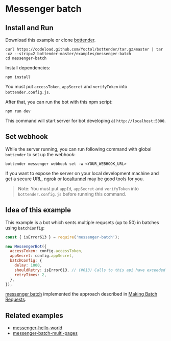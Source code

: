 # Messenger batch

## Install and Run

Download this example or clone [bottender](https://github.com/Yoctol/bottender).

```
curl https://codeload.github.com/Yoctol/bottender/tar.gz/master | tar -xz --strip=2 bottender-master/examples/messenger-batch
cd messenger-batch
```

Install dependencies:

```
npm install
```

You must put `accessToken`, `appSecret` and `verifyToken` into `bottender.config.js`.

After that, you can run the bot with this npm script:

```
npm run dev
```

This command will start server for bot developing at `http://localhost:5000`.

## Set webhook

While the server running, you can run following command with global `bottender` to set up the webhook:

```
bottender messenger webhook set -w <YOUR_WEBHOOK_URL>
```

If you want to expose the server on your local development machine and get a secure URL, [ngrok](https://ngrok.com/) or [localtunnel](https://localtunnel.github.io/www/) may be good tools for you.

> Note: You must put `appId`, `appSecret` and `verifyToken` into `bottender.config.js` before running this command.

## Idea of this example

This example is a bot which sents multiple requsets (up to 50) in batches using `batchConfig`:

```js
const { isError613 } = require('messenger-batch');

new MessengerBot({
  accessToken: config.accessToken,
  appSecret: config.appSecret,
  batchConfig: {
    delay: 1000,
    shouldRetry: isError613, // (#613) Calls to this api have exceeded the rate limit.
    retryTimes: 2,
  },
});
```

[messenger batch](https://github.com/Yoctol/messenger-batch) implemented the approach described in [Making Batch Requests](https://developers.facebook.com/docs/graph-api/making-multiple-requests/).

## Related examples

- [messenger-hello-world](../messenger-hello-world)
- [messenger-batch-multi-pages](../messenger-batch-multi-pages)
